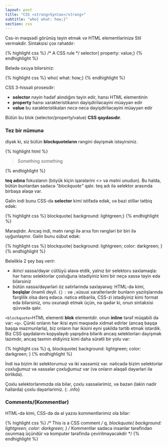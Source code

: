 ```yaml
---
layout: post
title: "CSS <strong>Syntax</strong>"
subtitle: "who{ what: how;}"
section: css
---
```


Css-in məqsədi görünüş təyin etmək _və_ HTML elementlərinizə Stil verməkdir. Sintaksisi çox rahatdır:

{% highlight css %}
/* A CSS rule */
selector{ property: value;}
{% endhighlight %}

Belədə oxuya bilərsiniz:

{% highlight css %}
who{ what: how;}
{% endhighlight %}

CSS 3-hissəli prosesdir:

* **selector** _nəyin_ hədəf alındığını təyin edir, hansı HTML elementinin
* **property** hansı xarakteristikanın dəyişdiriləcəyini müəyyən edir
* **value** bu xarakteristikaları _necə_ necə dəyişdiriləcəyini müəyyən edir

Bütün bu blok (selector/property/value) **CSS qaydasıdır**.

### Tez bir nümunə

diyək ki, siz bütün **blockquoteların** rəngini dəyişmək istəyirsiniz.

{% highlight html %}
<blockquote>Something something</blockquote>
{% endhighlight %}

**teq adına** fokuslanın (böyük kiçin işarələrini <> və mətni unudun). Bu halda, bütün bunlardan sadəcə _"blockquote"_ qalır. teq adı ilə selektor arasında birbaşa əlaqə var.

Gəlin indi bunu CSS-də **selector** kimi istifadə edək, və bəzi stillər tətbiq edək:

{% highlight css %}
blockquote{ background: lightgreen;}
{% endhighlight %}

Maraqlıdır. Ancaq indi, mətn rəngi ilə arxa fon rəngləri bir biri ilə uyğunlaşmır. Gəlin bunu sübut edək:

{% highlight css %}
blockquote{
  background: lightgreen;
  color: darkgreen;
}
{% endhighlight %}

Beləliklə 2 şey baş verir:

* _ikinci_ xassə/dəyər cütlüyü əlavə etdik, yalnız bir selektoru saxlamaqla: hər hansı selektorlar çoxluğuna istədiyiniz kimi bir neçə xassə təyin edə bilərsiniz
* bütün xassə/dəyərləri öz sətirlərində saxlayərəq: HTML-də kimi, **boşlqlar** önəmli deyil. `{}` `:` və `;`xüsusi xaralterlərdir bunların yazılışlarında fərqlilik olsa dərq edəcə. nəticə etibarilə, CSS-zi istədiyiniz kimi format edə bilərsiniz, onu oxunaqlı etmək üçün, nə qədər ki, onun sintaksisi qüvvədə qalır.

`<blockquote>`HTML elementi **blok** elementdir. onun **inline** tərəf müqabili də var: `<q>`. Çünki onların hər ikisi eyni məqsədə xidmət edirlər (ancaq başqa başqa məzmunlarla), biz onların hər ikisini eyni şəkildə tərtib etmək istərdik. Biz CSS qaydalarını kopyalayıb yapışdıra bilərik ancaq selektorları dəyişmək lazımdır, ancaq təxmin etdiyiniz kimi daha sürətli bir yolu var:

{% highlight css %}
q,
blockquote{
  background: lightgreen;
  color: darkgreen;
}
{% endhighlight %}

İndi isə bizim iki selektorumuz və iki xassəmiz var. nəticədə bizim selektorlar _coxluğumuz_ və xassələr _çoxluğumuz_ var (və onların əlaqəli dəyərləri ilə birlikdə).

Çoxlu selektorlarımızda ola bilər, çoxlu xassələrimiz, və bəzən (lakin nadir hallarda) çoxlu dəyərlərimiz.
{: .info}

### Comments/(Kommentlər)

HTML-də kimi, CSS-də də əl yazısı kommentlərimiz ola bilər:

{% highlight css %}
/* This is a CSS comment */
q,
blockquote{
  background: lightgreen;
  color: darkgreen;
}
/*
Kommentlər sadəcə insanlar tərəfindən oxunmaq üçündür
və komputer tərəfində çevirilməyəcəkdir
*/
{% endhighlight %}

